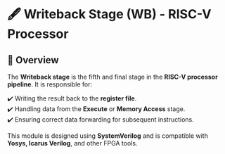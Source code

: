 # 🖋 **Writeback Stage (WB) - RISC-V Processor**  

## 📌 **Overview**  

The **Writeback stage** is the fifth and final stage in the **RISC-V processor pipeline**. It is responsible for:  

✔️ Writing the result back to the **register file**.  
✔️ Handling data from the **Execute** or **Memory Access** stage.  
✔️ Ensuring correct data forwarding for subsequent instructions.  

This module is designed using **SystemVerilog** and is compatible with **Yosys, Icarus Verilog**, and other FPGA tools.  
